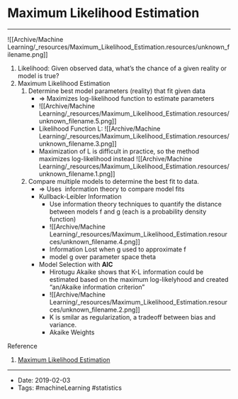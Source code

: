 # Maximum Likelihood Estimation
----

![[Archive/Machine Learning/_resources/Maximum_Likelihood_Estimation.resources/unknown_filename.png]]


1.  Likelihood: Given observed data, what’s the chance of a given reality or model is true? 
2.  Maximum Likelihood Estimation
    1.  Determine best model parameters (reality) that fit given data
        *   \=> Maximizes log-likelihood function to estimate parameters
        *   ![[Archive/Machine Learning/_resources/Maximum_Likelihood_Estimation.resources/unknown_filename.5.png]]
        *   Likelihood Function L: ![[Archive/Machine Learning/_resources/Maximum_Likelihood_Estimation.resources/unknown_filename.3.png]]
        *   Maximization of L is difficult in practice, so the method maximizes log-likelihood instead ![[Archive/Machine Learning/_resources/Maximum_Likelihood_Estimation.resources/unknown_filename.1.png]]
    2.  Compare multiple models to determine the best fit to data.
        *   \=> Uses  information theory to compare model fits
        *   Kullback-Leibler Information
            *   Use information theory techniques to quantify the distance between models f and g (each is a probability density function)
            *   ![[Archive/Machine Learning/_resources/Maximum_Likelihood_Estimation.resources/unknown_filename.4.png]]
            *   Information Lost when g used to approximate f
            *   model g over parameter space theta
        *   Model Selection with **AIC**
            *   Hirotugu Akaike shows that K-L information could be estimated based on the maximum log-likelyhood and created “an/Akaike information criterion” 
            *   ![[Archive/Machine Learning/_resources/Maximum_Likelihood_Estimation.resources/unknown_filename.2.png]]
            *   K is smilar as regularization, a tradeoff between bias and variance.
            *   Akaike Weights




Reference

1.  [Maximum Likelihood Estimation](https://www.youtube.com/watch?v=2vh98ful3_M&index=27&list=WL&t=0s)



----

- Date: 2019-02-03
- Tags: #machineLearning #statistics 



